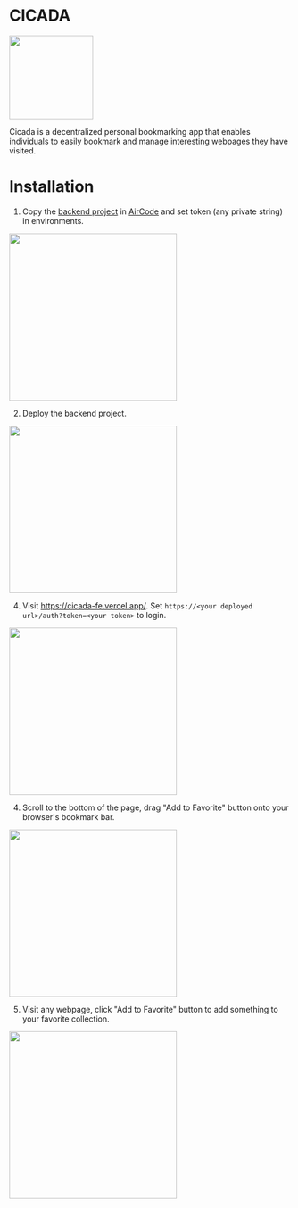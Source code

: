 # CICADA

<img src="https://pkxfpp.hk.aircodecdn.com/noun-origami-cicada-1572394.1690266256879_gbh9itgdkn.svg" width="150">

Cicada is a decentralized personal bookmarking app that enables individuals to easily bookmark and manage interesting webpages they have visited.

# Installation

1. Copy the [backend project](https://aircode.cool/w6uizm6x3c) in [AirCode](https://aircode.io) and set token (any private string) in environments.

<img src="https://pkxfpp.hk.aircodecdn.com/1689834236189.1689834293088_yu16pyq1g1.jpg" width="300">

2. Deploy the backend project.

<img src="https://pkxfpp.hk.aircodecdn.com/-1.1690270786099_gju83adv7q6.png" width="300">

4. Visit https://cicada-fe.vercel.app/. Set `https://<your deployed url>/auth?token=<your token>` to login.

<img src="https://pkxfpp.hk.aircodecdn.com/1689834533762.1689834549424_ij0nb9jjkme.jpg" width="300">

4. Scroll to the bottom of the page, drag "Add to Favorite" button onto your browser's bookmark bar.

<img src="https://pkxfpp.hk.aircodecdn.com/Jul-20-202314-45-40.1689835607581_ffvq1uetiw.gif" width="300">

5. Visit any webpage, click "Add to Favorite" button to add something to your favorite collection.

<img src="https://pkxfpp.hk.aircodecdn.com/Jul-20-202314-49-57.1689835859647_4x8mw4s4g3l.gif" width="300">
